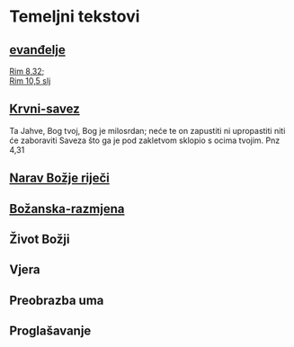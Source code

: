 # Temeljni tekstovi
<!-- ❗-->


## [evanđelje](../1.tečaj/002-Što-je-evanđelje.md) 
[Rim 8,32](3.Biblijski_tekstovi/Rim%208,32.md);  
[Rim 10,5 slj ](3.Biblijski_tekstovi/Rim_10,5.md)

## [Krvni-savez](010-Krvni-savez.md) 
<!-- ❗
[Križ Kristov - za svakidašnje razmatranje](obsidian://open?vault=GitHubObsidianVault&file=3.%F0%9F%A5%98inkubator%2F%F0%9F%93%8C%F0%9F%94%81%F0%9F%8D%83%E2%9C%8FKri%C5%BE%20Kristov%20-%20za%20svakida%C5%A1nje%20razmatranje) - drugi vault za razmatranje

- iz 53 - komentiraj cijeli tekst i što znači - središnji tekst Biblije koji rješava stari zavjet i u svjetlu kojeg je Isus razumio svoj život
- smisao žrtve u sz, krivnja Božja svetost i otkupljenje
- neuspjeh izazove povijesti
- posljednja večera kao Krvni savez vidi Peter brynte i moj tekst čudesa u Bibliji
- kako je Isus kroz svoj život gledao na smisao svoje smrti
- smisao saveza 
- brak kao savez
- Isusova smrt kao 

-->

Ta  Jahve, Bog tvoj, Bog je milosrdan; neće te on zapustiti ni upropastiti  niti će zaboraviti Saveza što ga je pod zakletvom sklopio s ocima  tvojim. Pnz 4,31


## [Narav Božje riječi](030-Narav-Božje-riječi.md)

## [Božanska-razmjena](020-Božanska-razmjena.md)

## Život Božji

## Vjera

## Preobrazba uma

## Proglašavanje


